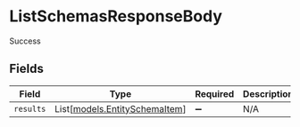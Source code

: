 # ListSchemasResponseBody

Success


## Fields

| Field                                                          | Type                                                           | Required                                                       | Description                                                    |
| -------------------------------------------------------------- | -------------------------------------------------------------- | -------------------------------------------------------------- | -------------------------------------------------------------- |
| `results`                                                      | List[[models.EntitySchemaItem](../models/entityschemaitem.md)] | :heavy_minus_sign:                                             | N/A                                                            |